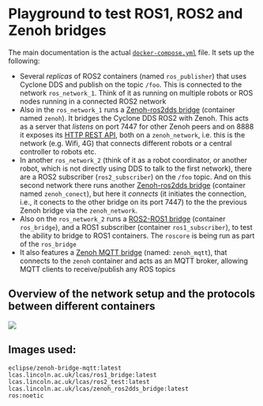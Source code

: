 # Playground to test ROS1, ROS2 and Zenoh bridges

The main documentation is the actual [`docker-compose.yml`](./docker-compose.yml) file. It sets up the following:

* Several *replicas* of ROS2 containers (named `ros_publisher`) that uses Cyclone DDS and publish on the topic `/foo`. This is connected to the network `ros_network_1`. Think of it as running on multiple robots or ROS nodes running in a connected ROS2 network
* Also in the `ros_network_1` runs a [Zenoh-ros2dds bridge](https://github.com/eclipse-zenoh/zenoh-plugin-ros2dds) (container named `zenoh`). It bridges the Cyclone DDS ROS2 with Zenoh. This acts as a server that *listens* on port 7447 for other Zenoh peers and on 8888 it exposes its [HTTP REST API](https://zenoh.io/docs/apis/rest/), both on a `zenoh_network`, i.e. this is the network (e.g. Wifi, 4G) that connects different robots or a central controller to robots etc.
* In another `ros_network_2` (think of it as a robot coordinator, or another robot, which is not directly using DDS to talk to the first network), there are a ROS2 subscriber (`ros2_subscriber`) on the `/foo` topic. And on this second network there runs another [Zenoh-ros2dds bridge](https://github.com/eclipse-zenoh/zenoh-plugin-ros2dds) (container named `zenoh_conect`), but here it *connects* (it initiates the connection, i.e., it conects to the other bridge on its port 7447) to the the previous Zenoh bridge via the `zenoh_network`.
* Also on the `ros_network_2` runs a [ROS2-ROS1 bridge](https://github.com/ros2/ros1_bridge) (container `ros_bridge`), and a ROS1 subscriber (container `ros1_subscriber`), to test the ability to bridge to ROS1 containers. The `roscore` is being run as part of the `ros_bridge`
* It also features a [Zenoh MQTT bridge](https://lib.rs/crates/zenoh-plugin-mqtt) (named: `zenoh_mqtt`), that connects to the `zenoh` container and acts as an MQTT broker, allowing MQTT clients to receive/publish any ROS topics

## Overview of the network setup and the protocols between different containers

[![](http://interactive.blockdiag.com/nwdiag/image?compression=deflate&encoding=base64&src=eJyNks1qhDAUhfc-xSVru3A6MGLxGQrT5VCCSS4qtYlNItMffPdmkojSiVBXau4557tH5VX0TQs_GYBEe1X6DbQyNN7Twp8AfKNUHVwaITQaUxP-xQcl8UEIQ3IwXTNirdUkBQqmPl-fvMgZHeg4saE3HWrnldb76XkD4MMWhB0A_1ydjsdTDp21Y1W6i8TgYMCVlMhtUrQPHbRu3lIzMcN1z1BvPHbC3j-spUz3okW4BGuyeru4JPlNVRVl-XhfwvYrHGIJvtAk1V2f-yUkRltHOsYMgKFhOEAN5IYQViLxaH2zMTw_vxQ5_OuPCA5c6b_6hWRe9izSe66zc5bNvxAi5rA)](http://interactive.blockdiag.com/nwdiag/?compression=deflate&src=eJyNks1qhDAUhfc-xSVru3A6MGLxGQrT5VCCSS4qtYlNItMffPdmkojSiVBXau4557tH5VX0TQs_GYBEe1X6DbQyNN7Twp8AfKNUHVwaITQaUxP-xQcl8UEIQ3IwXTNirdUkBQqmPl-fvMgZHeg4saE3HWrnldb76XkD4MMWhB0A_1ydjsdTDp21Y1W6i8TgYMCVlMhtUrQPHbRu3lIzMcN1z1BvPHbC3j-spUz3okW4BGuyeru4JPlNVRVl-XhfwvYrHGIJvtAk1V2f-yUkRltHOsYMgKFhOEAN5IYQViLxaH2zMTw_vxQ5_OuPCA5c6b_6hWRe9izSe66zc5bNvxAi5rA)

## Images used:
```
eclipse/zenoh-bridge-mqtt:latest
lcas.lincoln.ac.uk/lcas/ros1_bridge:latest
lcas.lincoln.ac.uk/lcas/ros2_test:latest
lcas.lincoln.ac.uk/lcas/zenoh_ros2dds_bridge:latest
ros:noetic
```